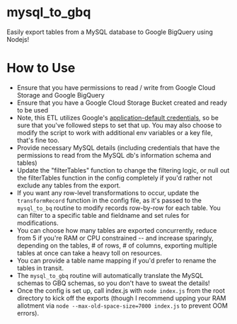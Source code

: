 # mysql_to_gbq
Easily export tables from a MySQL database to Google BigQuery using Nodejs!

# How to Use
- Ensure that you have permissions to read / write from Google Cloud Storage and Google BigQuery
- Ensure that you have a Google Cloud Storage Bucket created and ready to be used
- Note, this ETL utilizes Google's [application-default credentials](https://cloud.google.com/docs/authentication/production), so be sure that you've followed steps to set that up. You may also choose to modify the script to work with additional env variables or a key file, that's fine too.
- Provide necessary MySQL details (including credentials that have the permissions to read from the MySQL db's information schema and tables)
- Update the "filterTables" function to change the filtering logic, or null out the filterTables function in the config completely if you'd rather not exclude any tables from the export.
- If you want any row-level transformations to occur, update the `transformRecord` function in the config file, as it's passed to the `mysql_to_bq` routine to modify records row-by-row for each table. You can filter to a specific table and fieldname and set rules for modifications.
- You can choose how many tables are exported concurrently, reduce from 5 if you're RAM or CPU constrained -- and increase sparingly, depending on the tables, # of rows, # of columns, exporting multiple tables at once can take a heavy toll on resources.
- You can provide a table name mapping if you'd prefer to rename the tables in transit.
- The `mysql_to_gbq` routine will automatically translate the MySQL schemas to GBQ schemas, so you don't have to sweat the details!
- Once the config is set up, call index.js with `node index.js` from the root directory to kick off the exports (though I recommend upping your RAM allotment via `node --max-old-space-size=7000 index.js` to prevent OOM errors).
